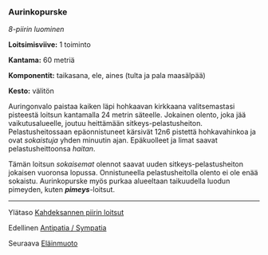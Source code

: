 ### Aurinkopurske

*8-piirin luominen*

**Loitsimisviive:** 1 toiminto

**Kantama:** 60 metriä

**Komponentit:** taikasana, ele, aines (tulta ja pala maasälpää)

**Kesto:** välitön

Auringonvalo paistaa kaiken läpi hohkaavan kirkkaana valitsemastasi pisteestä loitsun kantamalla 24 metrin säteelle. Jokainen olento, joka jää vaikutusalueelle, joutuu heittämään sitkeys-pelastusheiton. Pelastusheitossaan epäonnistuneet kärsivät 12n6 pistettä hohkavahinkoa ja ovat *sokaistuja* yhden minuutin ajan. Epäkuolleet ja limat saavat pelastusheittoonsa *haitan*.

Tämän loitsun *sokaisemat* olennot saavat uuden sitkeys-pelastusheiton jokaisen vuoronsa lopussa. Onnistuneella pelastusheitolla olento ei ole enää sokaistu. Aurinkopurske myös purkaa alueeltaan taikuudella luodun pimeyden, kuten ***pimeys***-loitsut.

---

Ylätaso [Kahdeksannen piirin loitsut](8_piirin_loitsut)

Edellinen [Antipatia / Sympatia](Antipatia_Sympatia)

Seuraava [Eläinmuoto](Eläinmuoto)

